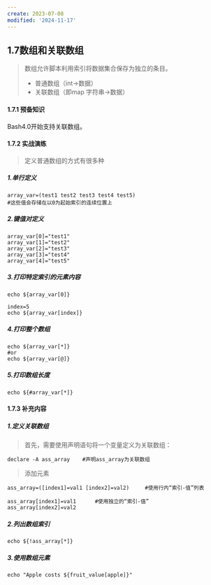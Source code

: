 ```yaml
---
create: 2023-07-08
modified: '2024-11-17'
---
```


## 1.7数组和关联数组

> 数组允许脚本利用索引将数据集合保存为独立的条目。
>
> * 普通数组（int->数据）
> * 关联数组（即map 字符串->数据）

#### 1.7.1 预备知识

Bash4.0开始支持关联数组。

#### 1.7.2 实战演练

> 定义普通数组的方式有很多种

##### 1.单行定义

```shell
array_var=(test1 test2 test3 test4 test5)
#这些值会存储在以0为起始索引的连续位置上
```

##### 2.键值对定义

```shell
array_var[0]="test1"
array_var[1]="test2"
array_var[2]="test3"
array_var[3]="test4"
array_var[4]="test5"
```

##### 3.打印特定索引的元素内容

```shell
echo ${array_var[0]}

index=5
echo ${array_var[index]}
```

##### 4.打印整个数组

```shell
echo ${array_var[*]}
#or
echo ${array_var[@]}
```

##### 5.打印数组长度

```shell
echo ${#array_var[*]}
```

#### 1.7.3 补充内容

##### 1.定义关联数组

>首先，需要使用声明语句将一个变量定义为关联数组：

```shell
declare -A ass_array	#声明ass_array为关联数组
```

> 添加元素

```shell
ass_array=([index1]=val1 [index2]=val2)		#使用行内“索引-值”列表

ass_array[index1]=val1 		#使用独立的“索引-值”
ass_array[index2]=val2
```

##### 2.列出数组索引

```shell
echo ${!ass_array[*]}
```

##### 3.使用数组元素

```shell
echo "Apple costs ${fruit_value[apple]}"
```